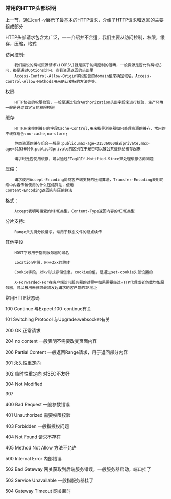 ### 常用的HTTP头部说明

上一节，通过curl -v展示了最基本的HTTP请求，介绍了HTTP请求和返回的主要组成部分

HTTP头部请求包含太广泛，一一介绍并不合适，我们主要从访问控制，权限，缓存，压缩，格式

访问控制:

```
    我们常说的跨域资源请求\(CORS\)就是属于访问控制的范畴，一般资源是否允许跨域访问，都是通过Options访问，查看资源返回的头部里
    Access-Control-Allow-Origin字段包含的domain值来确定域名，Access-Control-Allow-Methods用来确认支持的方法等等。
```

权限:

```
    HTTP协议的权限检验，一般是通过包含Authorization头部字段来进行校验，生产环境一般是通过自定义的权限校验
```

缓存:

```
    HTTP用来控制缓存的字段Cache-Control,用来指导浏览器如何处理资源的缓存，常用的不缓存组合:no-cache,no-store;

    静态资源的缓存组合一般是:public,max-age=31536000或者private,max-age=31536000,public和private的区别在于是否可以被公共缓存给缓存起来

    请求时是否使用缓存，可以通过ETag和If-Motified-Since来处理缓存访问问题
```

压缩：

```
    请求使用Accept-Encoding协商客户端支持的压缩算法，Transfer-Encoding表明网络中内容传输使用的什么压缩算法，使用
Content-Encoding返回实际压缩算法
```

格式：

```
    Accept表明可接受的MIME类型，Content-Type返回内容的MIME类型
```

分片支持:

```
    Range头支持分段请求，常用于静态文件的断点续传
```

其他字段

```
    HOST字段用于指明服务器的域名

    Location字段，用于3xx的跳转

    Cookie字段，以kv形式存储信息，cookie的值，是通过set-cookie头部设置的

    X-Forwarded-For在客户端访问服务器的过程中如果需要经过HTTP代理或者负载均衡服务器，可以被用来获取最初发起请求的客户端的IP地址
```

常用HTTP状态码

100 Continue 与Expect:100-continue有关

101 Switching Protocol 与Upgrade:websocket有关

200 OK 正常请求

204 no content 一般表明不需要改变页面内容

206   Partial Content 一般返回Range请求，用于返回部分内容

301 永久性重定向

302 临时性重定向 对SEO不友好

304 Not Modified

307

400 Bad Request 一般参数错误

401 Unauthorized 需要权限校验

403 Forbidden 一般指授权问题

404 Not Found 请求不存在

405 Method Not Allow 方法不允许

500 Internal Error 内部错误

502 Bad Gateway 网关获取到后端服务错误，一般服务器启动，端口挂了

503 Service Unavailable 一般指服务器挂了

504 Gateway Timeout 网关超时


